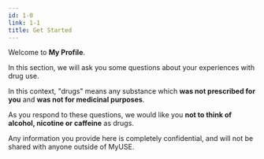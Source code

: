 ```yaml
---
id: 1-0
link: 1-1
title: Get Started
---
```

<!-- markdownlint-disable MD033 -->

Welcome to **My Profile**.

In this section, we will ask you some questions about your experiences with drug use.

In this context, "drugs" means any substance which **was not prescribed for you** and **was not for medicinal purposes**.

As you respond to these questions, we would like you **not to think of alcohol, nicotine or caffeine** as drugs.

Any information you provide here is completely confidential, and will not be shared with anyone outside of MyUSE.